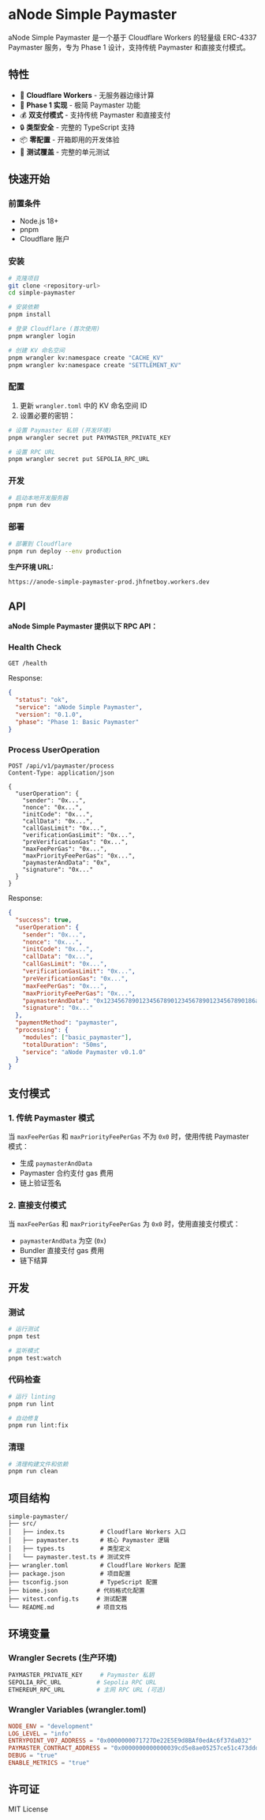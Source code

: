 # aNode Simple Paymaster

aNode Simple Paymaster 是一个基于 Cloudflare Workers 的轻量级 ERC-4337 Paymaster 服务，专为 Phase 1 设计，支持传统 Paymaster 和直接支付模式。

## 特性

- 🚀 **Cloudflare Workers** - 无服务器边缘计算
- 🔧 **Phase 1 实现** - 极简 Paymaster 功能
- 💰 **双支付模式** - 支持传统 Paymaster 和直接支付
- 🔒 **类型安全** - 完整的 TypeScript 支持
- 📦 **零配置** - 开箱即用的开发体验
- 🧪 **测试覆盖** - 完整的单元测试

## 快速开始

### 前置条件

- Node.js 18+
- pnpm
- Cloudflare 账户

### 安装

```bash
# 克隆项目
git clone <repository-url>
cd simple-paymaster

# 安装依赖
pnpm install

# 登录 Cloudflare (首次使用)
pnpm wrangler login

# 创建 KV 命名空间
pnpm wrangler kv:namespace create "CACHE_KV"
pnpm wrangler kv:namespace create "SETTLEMENT_KV"
```

### 配置

1. 更新 `wrangler.toml` 中的 KV 命名空间 ID
2. 设置必要的密钥：

```bash
# 设置 Paymaster 私钥 (开发环境)
pnpm wrangler secret put PAYMASTER_PRIVATE_KEY

# 设置 RPC URL
pnpm wrangler secret put SEPOLIA_RPC_URL
```

### 开发

```bash
# 启动本地开发服务器
pnpm run dev
```

### 部署

```bash
# 部署到 Cloudflare
pnpm run deploy --env production
```

**生产环境 URL:**
```
https://anode-simple-paymaster-prod.jhfnetboy.workers.dev
```

## API

**aNode Simple Paymaster 提供以下 RPC API：**

### Health Check

```http
GET /health
```

Response:
```json
{
  "status": "ok",
  "service": "aNode Simple Paymaster",
  "version": "0.1.0",
  "phase": "Phase 1: Basic Paymaster"
}
```

### Process UserOperation

```http
POST /api/v1/paymaster/process
Content-Type: application/json

{
  "userOperation": {
    "sender": "0x...",
    "nonce": "0x...",
    "initCode": "0x...",
    "callData": "0x...",
    "callGasLimit": "0x...",
    "verificationGasLimit": "0x...",
    "preVerificationGas": "0x...",
    "maxFeePerGas": "0x...",
    "maxPriorityFeePerGas": "0x...",
    "paymasterAndData": "0x",
    "signature": "0x..."
  }
}
```

Response:
```json
{
  "success": true,
  "userOperation": {
    "sender": "0x...",
    "nonce": "0x...",
    "initCode": "0x...",
    "callData": "0x...",
    "callGasLimit": "0x...",
    "verificationGasLimit": "0x...",
    "preVerificationGas": "0x...",
    "maxFeePerGas": "0x...",
    "maxPriorityFeePerGas": "0x...",
    "paymasterAndData": "0x1234567890123456789012345678901234567890186a0c35000000000000000000000000000000000000000000000000000000000000000000000000000000000000000000000000000000000000000000000000000000000000000000000000000000000000000000000000000000000000000000000000000000000000000000000000",
    "signature": "0x..."
  },
  "paymentMethod": "paymaster",
  "processing": {
    "modules": ["basic_paymaster"],
    "totalDuration": "50ms",
    "service": "aNode Paymaster v0.1.0"
  }
}
```

## 支付模式

### 1. 传统 Paymaster 模式

当 `maxFeePerGas` 和 `maxPriorityFeePerGas` 不为 `0x0` 时，使用传统 Paymaster 模式：

- 生成 `paymasterAndData`
- Paymaster 合约支付 gas 费用
- 链上验证签名

### 2. 直接支付模式

当 `maxFeePerGas` 和 `maxPriorityFeePerGas` 为 `0x0` 时，使用直接支付模式：

- `paymasterAndData` 为空 (`0x`)
- Bundler 直接支付 gas 费用
- 链下结算

## 开发

### 测试

```bash
# 运行测试
pnpm test

# 监听模式
pnpm test:watch
```

### 代码检查

```bash
# 运行 linting
pnpm run lint

# 自动修复
pnpm run lint:fix
```

### 清理

```bash
# 清理构建文件和依赖
pnpm run clean
```

## 项目结构

```
simple-paymaster/
├── src/
│   ├── index.ts          # Cloudflare Workers 入口
│   ├── paymaster.ts      # 核心 Paymaster 逻辑
│   ├── types.ts          # 类型定义
│   └── paymaster.test.ts # 测试文件
├── wrangler.toml         # Cloudflare Workers 配置
├── package.json          # 项目配置
├── tsconfig.json         # TypeScript 配置
├── biome.json           # 代码格式化配置
├── vitest.config.ts     # 测试配置
└── README.md            # 项目文档
```

## 环境变量

### Wrangler Secrets (生产环境)

```bash
PAYMASTER_PRIVATE_KEY     # Paymaster 私钥
SEPOLIA_RPC_URL          # Sepolia RPC URL
ETHEREUM_RPC_URL         # 主网 RPC URL (可选)
```

### Wrangler Variables (wrangler.toml)

```toml
NODE_ENV = "development"
LOG_LEVEL = "info"
ENTRYPOINT_V07_ADDRESS = "0x0000000071727De22E5E9d8BAf0edAc6f37da032"
PAYMASTER_CONTRACT_ADDRESS = "0x0000000000000039cd5e8ae05257ce51c473ddd1"
DEBUG = "true"
ENABLE_METRICS = "true"
```

## 许可证

MIT License